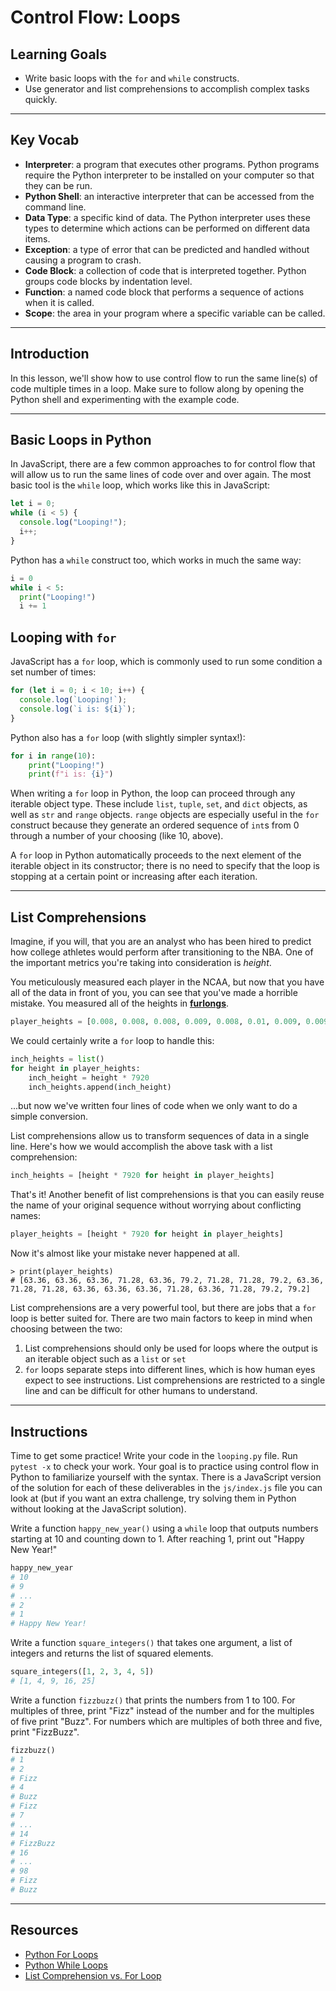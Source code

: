 # Control Flow: Loops

## Learning Goals

- Write basic loops with the `for` and `while` constructs.
- Use generator and list comprehensions to accomplish complex tasks quickly.

***

## Key Vocab

- **Interpreter**: a program that executes other programs. Python programs
require the Python interpreter to be installed on your computer so that they
can be run.
- **Python Shell**: an interactive interpreter that can be accessed from the
command line.
- **Data Type**: a specific kind of data. The Python interpreter uses these
types to determine which actions can be performed on different data items.
- **Exception**: a type of error that can be predicted and handled without
causing a program to crash.
- **Code Block**: a collection of code that is interpreted together. Python
groups code blocks by indentation level.
- **Function**: a named code block that performs a sequence of actions when it
is called.
- **Scope**: the area in your program where a specific variable can be called.

***

## Introduction

In this lesson, we'll show how to use control flow to run the same line(s) of
code multiple times in a loop. Make sure to follow along by opening the Python shell
and experimenting with the example code.

***

## Basic Loops in Python

In JavaScript, there are a few common approaches to for control flow that will
allow us to run the same lines of code over and over again. The most basic tool
is the `while` loop, which works like this in JavaScript:

```js
let i = 0;
while (i < 5) {
  console.log("Looping!");
  i++;
}
```

Python has a `while` construct too, which works in much the same way:

```py
i = 0
while i < 5:
  print("Looping!")
  i += 1
```

## Looping with `for`

JavaScript has a `for` loop, which is commonly used to run some condition a set
number of times:

```js
for (let i = 0; i < 10; i++) {
  console.log(`Looping!`);
  console.log(`i is: ${i}`);
}
```

Python also has a `for` loop (with slightly simpler syntax!):

```py
for i in range(10):
    print("Looping!")
    print(f"i is: {i}")
```

When writing a `for` loop in Python, the loop can proceed through any iterable
object type. These include `list`, `tuple`, `set`, and `dict` objects, as well
as `str` and `range` objects. `range` objects are especially useful in the
`for` construct because they generate an ordered sequence of `int`s from 0
through a number of your choosing (like 10, above).

A `for` loop in Python automatically proceeds to the next element of the
iterable object in its constructor; there is no need to specify that the loop
is stopping at a certain point or increasing after each iteration.

***

## List Comprehensions

Imagine, if you will, that you are an analyst who has been hired to predict
how college athletes would perform after transitioning to the NBA. One of the
important metrics you're taking into consideration is _height_.

You meticulously measured each player in the NCAA, but now that you have all of
the data in front of you, you can see that you've made a horrible mistake. You
measured all of the heights in [**furlongs**](https://www.britannica.com/science/furlong).

```py
player_heights = [0.008, 0.008, 0.008, 0.009, 0.008, 0.01, 0.009, 0.009, 0.01, 0.008, 0.009, 0.009, 0.008, 0.008, 0.008, 0.009, 0.008, 0.009, 0.01, 0.01]
```

We could certainly write a `for` loop to handle this:

```py
inch_heights = list()
for height in player_heights:
    inch_height = height * 7920
    inch_heights.append(inch_height)
```

...but now we've written four lines of code when we only want to do a simple
conversion.

List comprehensions allow us to transform sequences of data in a single line.
Here's how we would accomplish the above task with a list comprehension:

```py
inch_heights = [height * 7920 for height in player_heights]
```

That's it! Another benefit of list comprehensions is that you can easily reuse
the name of your original sequence without worrying about conflicting names:

```py
player_heights = [height * 7920 for height in player_heights]
```

Now it's almost like your mistake never happened at all.

```console
> print(player_heights)
# [63.36, 63.36, 63.36, 71.28, 63.36, 79.2, 71.28, 71.28, 79.2, 63.36, 71.28, 71.28, 63.36, 63.36, 63.36, 71.28, 63.36, 71.28, 79.2, 79.2]
```

List comprehensions are a very powerful tool, but there are jobs that a `for`
loop is better suited for. There are two main factors to keep in mind when
choosing between the two:

1. List comprehensions should only be used for loops where the output is an
iterable object such as a `list` or `set`
2. `for` loops separate steps into different lines, which is how human eyes
expect to see instructions. List comprehensions are restricted to a single line
and can be difficult for other humans to understand.

***

## Instructions

Time to get some practice! Write your code in the `looping.py` file. Run
`pytest -x` to check your work. Your goal is to practice using control flow in
Python to familiarize yourself with the syntax. There is a JavaScript version
of the solution for each of these deliverables in the `js/index.js` file you
can look at (but if you want an extra challenge, try solving them in Python
without looking at the JavaScript solution).

Write a function `happy_new_year()` using a `while` loop that outputs numbers
starting at 10 and counting down to 1. After reaching 1, print out "Happy New
Year!"

```py
happy_new_year
# 10
# 9
# ...
# 2
# 1
# Happy New Year!
```

Write a function `square_integers()` that takes one argument, a list of
integers and returns the list of squared elements.

```py
square_integers([1, 2, 3, 4, 5])
# [1, 4, 9, 16, 25]
```

Write a function `fizzbuzz()` that prints the numbers from 1 to 100. For
multiples of three, print "Fizz" instead of the number and for the multiples
of five print "Buzz". For numbers which are multiples of both three and five,
print "FizzBuzz".

```py
fizzbuzz()
# 1
# 2
# Fizz
# 4
# Buzz
# Fizz
# 7
# ...
# 14
# FizzBuzz
# 16
# ...
# 98
# Fizz
# Buzz
```

***

## Resources

- [Python For Loops](https://wiki.python.org/moin/ForLoop)
- [Python While Loops](https://wiki.python.org/moin/WhileLoop)
- [List Comprehension vs. For Loop](https://www.programiz.com/python-programming/list-comprehension)
